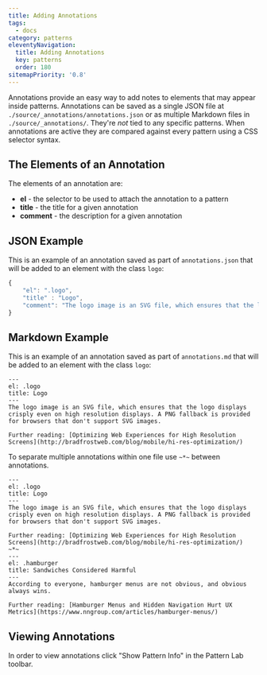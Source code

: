 ```yaml
---
title: Adding Annotations
tags:
  - docs
category: patterns
eleventyNavigation:
  title: Adding Annotations
  key: patterns
  order: 180
sitemapPriority: '0.8'
---
```


Annotations provide an easy way to add notes to elements that may appear inside patterns. Annotations can be saved as a single JSON file at `./source/_annotations/annotations.json` or as multiple Markdown files in `./source/_annotations/`. They're _not_ tied to any specific patterns. When annotations are active they are compared against every pattern using a CSS selector syntax.

## The Elements of an Annotation

The elements of an annotation are:

- **el** - the selector to be used to attach the annotation to a pattern
- **title** - the title for a given annotation
- **comment** - the description for a given annotation

## JSON Example

This is an example of an annotation saved as part of `annotations.json` that will be added to an element with the class `logo`:

```javascript
{
	"el": ".logo",
 	"title" : "Logo",
 	"comment": "The logo image is an SVG file, which ensures that the logo displays crisply even on high resolution displays. A PNG fallback is provided for browsers that don't support SVG images.</p><p>Further reading: <a href=\"http://bradfrostweb.com/blog/mobile/hi-res-optimization/\">Optimizing Web Experiences for High Resolution Screens</a></p>"
}
```

## Markdown Example

This is an example of an annotation saved as part of `annotations.md` that will be added to an element with the class `logo`:

```
---
el: .logo
title: Logo
---
The logo image is an SVG file, which ensures that the logo displays crisply even on high resolution displays. A PNG fallback is provided for browsers that don't support SVG images.

Further reading: [Optimizing Web Experiences for High Resolution Screens](http://bradfrostweb.com/blog/mobile/hi-res-optimization/)
```

To separate multiple annotations within one file use `~*~` between annotations.

```
---
el: .logo
title: Logo
---
The logo image is an SVG file, which ensures that the logo displays crisply even on high resolution displays. A PNG fallback is provided for browsers that don't support SVG images.

Further reading: [Optimizing Web Experiences for High Resolution Screens](http://bradfrostweb.com/blog/mobile/hi-res-optimization/)
~*~
---
el: .hamburger
title: Sandwiches Considered Harmful
---
According to everyone, hamburger menus are not obvious, and obvious always wins.

Further reading: [Hamburger Menus and Hidden Navigation Hurt UX Metrics](https://www.nngroup.com/articles/hamburger-menus/)
```

## Viewing Annotations

In order to view annotations click "Show Pattern Info" in the Pattern Lab toolbar.
